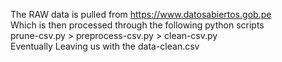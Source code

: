 The RAW data is pulled from https://www.datosabiertos.gob.pe
<br/>
Which is then processed through the following python scripts
<br/>
prune-csv.py > preprocess-csv.py > clean-csv.py
<br/>
Eventually Leaving us with the data-clean.csv
